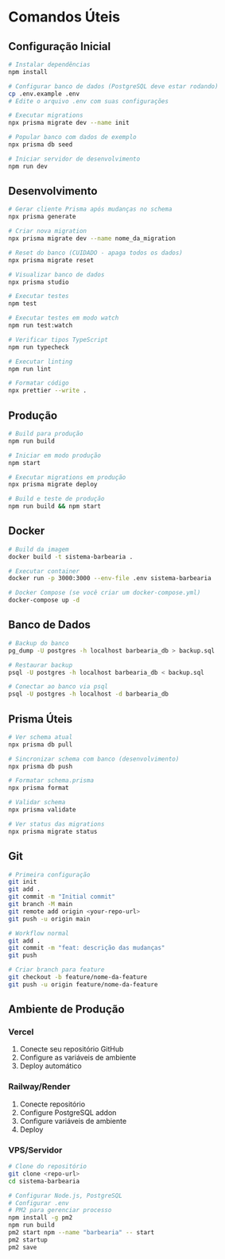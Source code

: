 # Comandos Úteis

## Configuração Inicial

```bash
# Instalar dependências
npm install

# Configurar banco de dados (PostgreSQL deve estar rodando)
cp .env.example .env
# Edite o arquivo .env com suas configurações

# Executar migrations
npx prisma migrate dev --name init

# Popular banco com dados de exemplo
npx prisma db seed

# Iniciar servidor de desenvolvimento
npm run dev
```

## Desenvolvimento

```bash
# Gerar cliente Prisma após mudanças no schema
npx prisma generate

# Criar nova migration
npx prisma migrate dev --name nome_da_migration

# Reset do banco (CUIDADO - apaga todos os dados)
npx prisma migrate reset

# Visualizar banco de dados
npx prisma studio

# Executar testes
npm test

# Executar testes em modo watch
npm run test:watch

# Verificar tipos TypeScript
npm run typecheck

# Executar linting
npm run lint

# Formatar código
npx prettier --write .
```

## Produção

```bash
# Build para produção
npm run build

# Iniciar em modo produção
npm start

# Executar migrations em produção
npx prisma migrate deploy

# Build e teste de produção
npm run build && npm start
```

## Docker

```bash
# Build da imagem
docker build -t sistema-barbearia .

# Executar container
docker run -p 3000:3000 --env-file .env sistema-barbearia

# Docker Compose (se você criar um docker-compose.yml)
docker-compose up -d
```

## Banco de Dados

```bash
# Backup do banco
pg_dump -U postgres -h localhost barbearia_db > backup.sql

# Restaurar backup
psql -U postgres -h localhost barbearia_db < backup.sql

# Conectar ao banco via psql
psql -U postgres -h localhost -d barbearia_db
```

## Prisma Úteis

```bash
# Ver schema atual
npx prisma db pull

# Sincronizar schema com banco (desenvolvimento)
npx prisma db push

# Formatar schema.prisma
npx prisma format

# Validar schema
npx prisma validate

# Ver status das migrations
npx prisma migrate status
```

## Git

```bash
# Primeira configuração
git init
git add .
git commit -m "Initial commit"
git branch -M main
git remote add origin <your-repo-url>
git push -u origin main

# Workflow normal
git add .
git commit -m "feat: descrição das mudanças"
git push

# Criar branch para feature
git checkout -b feature/nome-da-feature
git push -u origin feature/nome-da-feature
```

## Ambiente de Produção

### Vercel
1. Conecte seu repositório GitHub
2. Configure as variáveis de ambiente
3. Deploy automático

### Railway/Render
1. Conecte repositório
2. Configure PostgreSQL addon
3. Configure variáveis de ambiente
4. Deploy

### VPS/Servidor
```bash
# Clone do repositório
git clone <repo-url>
cd sistema-barbearia

# Configurar Node.js, PostgreSQL
# Configurar .env
# PM2 para gerenciar processo
npm install -g pm2
npm run build
pm2 start npm --name "barbearia" -- start
pm2 startup
pm2 save
```